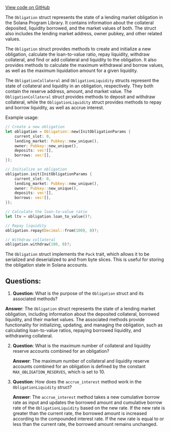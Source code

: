 [View code on GitHub](https://github.com/solana-labs/solana-program-library/token-lending/program/src/state/obligation.rs)

The `Obligation` struct represents the state of a lending market obligation in the Solana Program Library. It contains information about the collateral deposited, liquidity borrowed, and the market values of both. The struct also includes the lending market address, owner pubkey, and other related values.

The `Obligation` struct provides methods to create and initialize a new obligation, calculate the loan-to-value ratio, repay liquidity, withdraw collateral, and find or add collateral and liquidity to the obligation. It also provides methods to calculate the maximum withdrawal and borrow values, as well as the maximum liquidation amount for a given liquidity.

The `ObligationCollateral` and `ObligationLiquidity` structs represent the state of collateral and liquidity in an obligation, respectively. They both contain the reserve address, amount, and market value. The `ObligationCollateral` struct provides methods to deposit and withdraw collateral, while the `ObligationLiquidity` struct provides methods to repay and borrow liquidity, as well as accrue interest.

Example usage:

```rust
// Create a new obligation
let obligation = Obligation::new(InitObligationParams {
    current_slot: 0,
    lending_market: Pubkey::new_unique(),
    owner: Pubkey::new_unique(),
    deposits: vec![],
    borrows: vec![],
});

// Initialize an obligation
obligation.init(InitObligationParams {
    current_slot: 0,
    lending_market: Pubkey::new_unique(),
    owner: Pubkey::new_unique(),
    deposits: vec![],
    borrows: vec![],
});

// Calculate the loan-to-value ratio
let ltv = obligation.loan_to_value()?;

// Repay liquidity
obligation.repay(Decimal::from(100), 0)?;

// Withdraw collateral
obligation.withdraw(100, 0)?;
```

The `Obligation` struct implements the `Pack` trait, which allows it to be serialized and deserialized to and from byte slices. This is useful for storing the obligation state in Solana accounts.
## Questions: 
 1. **Question**: What is the purpose of the `Obligation` struct and its associated methods?

   **Answer**: The `Obligation` struct represents the state of a lending market obligation, including information about the deposited collateral, borrowed liquidity, and their market values. The associated methods provide functionality for initializing, updating, and managing the obligation, such as calculating loan-to-value ratios, repaying borrowed liquidity, and withdrawing collateral.

2. **Question**: What is the maximum number of collateral and liquidity reserve accounts combined for an obligation?

   **Answer**: The maximum number of collateral and liquidity reserve accounts combined for an obligation is defined by the constant `MAX_OBLIGATION_RESERVES`, which is set to 10.

3. **Question**: How does the `accrue_interest` method work in the `ObligationLiquidity` struct?

   **Answer**: The `accrue_interest` method takes a new cumulative borrow rate as input and updates the borrowed amount and cumulative borrow rate of the `ObligationLiquidity` based on the new rate. If the new rate is greater than the current rate, the borrowed amount is increased according to the compounded interest rate. If the new rate is equal to or less than the current rate, the borrowed amount remains unchanged.